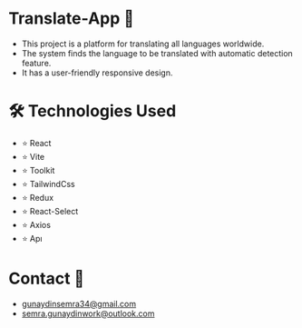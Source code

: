 # Translate-App 📕
- This project is a platform for translating all languages worldwide.
- The system finds the language to be translated with automatic detection feature.
- It has a user-friendly responsive design.

# 🛠️ Technologies Used
- ⭐ React
- ⭐ Vite
- ⭐ Toolkit
- ⭐ TailwindCss
- ⭐ Redux
- ⭐ React-Select
- ⭐ Axios
- ⭐ Apı

# Contact 📧
- gunaydinsemra34@gmail.com
- semra.gunaydinwork@outlook.com
